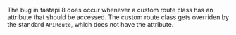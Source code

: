 The bug in fastapi 8 does occur whenever a custom route class has an attribute that should be accessed. The custom route
class gets overriden by the standard `APIRoute`, which does not have the attribute.
